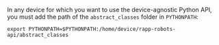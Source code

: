 In any device for which you want to use the device-agnostic Python API, you must add the path of the ```abstract_classes``` folder in ```PYTHONPATH```:

```
export PYTHONPATH=$PYTHONPATH:/home/device/rapp-robots-api/abstract_classes
```
